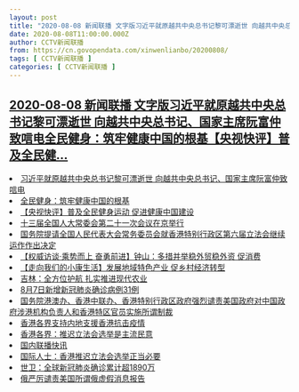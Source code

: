 ```yaml
---
layout: post
title: "2020-08-08 新闻联播 文字版习近平就原越共中央总书记黎可漂逝世 向越共中央总书记、国家主席阮富仲致唁电全民健身：筑牢健康中国的根基【央视快评】普及全民健"
date: 2020-08-08T11:00:00.000Z
author: CCTV新闻联播
from: https://cn.govopendata.com/xinwenlianbo/20200808/
tags: [ CCTV新闻联播 ]
categories: [ CCTV新闻联播 ]
---
```

<!--1596884400000-->
[2020-08-08 新闻联播 文字版习近平就原越共中央总书记黎可漂逝世 向越共中央总书记、国家主席阮富仲致唁电全民健身：筑牢健康中国的根基【央视快评】普及全民健...](https://cn.govopendata.com/xinwenlianbo/20200808/)
------

<div>
<li><a target="_blank" href="https://cn.govopendata.com/xinwenlianbo/20200808/#174127">习近平就原越共中央总书记黎可漂逝世 向越共中央总书记、国家主席阮富仲致唁电</a></li><li><a target="_blank" href="https://cn.govopendata.com/xinwenlianbo/20200808/#174128">全民健身：筑牢健康中国的根基</a></li><li><a target="_blank" href="https://cn.govopendata.com/xinwenlianbo/20200808/#174129">【央视快评】普及全民健身运动 促进健康中国建设</a></li><li><a target="_blank" href="https://cn.govopendata.com/xinwenlianbo/20200808/#174130">十三届全国人大常委会第二十一次会议在京举行</a></li><li><a target="_blank" href="https://cn.govopendata.com/xinwenlianbo/20200808/#174131">国务院提请全国人民代表大会常务委员会就香港特别行政区第六届立法会继续运作作出决定</a></li><li><a target="_blank" href="https://cn.govopendata.com/xinwenlianbo/20200808/#174132">【权威访谈·乘势而上 奋勇前进】钟山：多措并举稳外贸稳外资 促消费</a></li><li><a target="_blank" href="https://cn.govopendata.com/xinwenlianbo/20200808/#174133">【走向我们的小康生活】发展地域特色产业 促乡村经济转型</a></li><li><a target="_blank" href="https://cn.govopendata.com/xinwenlianbo/20200808/#174134">吉林：全方位护航 扎实推进现代农业</a></li><li><a target="_blank" href="https://cn.govopendata.com/xinwenlianbo/20200808/#174135">8月7日新增新冠肺炎确诊病例31例</a></li><li><a target="_blank" href="https://cn.govopendata.com/xinwenlianbo/20200808/#174136">国务院港澳办、香港中联办、香港特别行政区政府强烈谴责美国政府对中国政府涉港机构负责人和香港特区官员实施所谓制裁</a></li><li><a target="_blank" href="https://cn.govopendata.com/xinwenlianbo/20200808/#174137">香港各界支持内地支援香港抗击疫情</a></li><li><a target="_blank" href="https://cn.govopendata.com/xinwenlianbo/20200808/#174138">香港各界：推迟立法会选举是主流民意</a></li><li><a target="_blank" href="https://cn.govopendata.com/xinwenlianbo/20200808/#174139">国内联播快讯</a></li><li><a target="_blank" href="https://cn.govopendata.com/xinwenlianbo/20200808/#174140">国际人士：香港推迟立法会选举正当必要</a></li><li><a target="_blank" href="https://cn.govopendata.com/xinwenlianbo/20200808/#174141">世卫：全球新冠肺炎确诊累计超1890万</a></li><li><a target="_blank" href="https://cn.govopendata.com/xinwenlianbo/20200808/#174142">俄严厉谴责美国所谓俄虚假消息报告</a></li>
</div>
